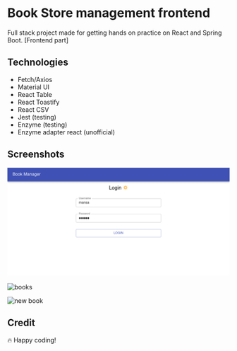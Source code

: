 # Book Store management frontend

Full stack project made for getting hands on practice on React and Spring Boot. [Frontend part]

## Technologies

* Fetch/Axios
* Material UI
* React Table
* React Toastify
* React CSV
* Jest (testing)
* Enzyme (testing)
* Enzyme adapter react (unofficial)

## Screenshots

![login](./screenshots/login.png)

![books](/screenshots/data.png)

![new book](/screenshots/add.png)

## Credit

🔥 Happy coding!